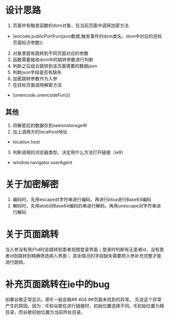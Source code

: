 # 设计思路 #

1. 页面中有触发函数的dom对象，在当前页面中调用加密方法 
- (encode.publicPortFun(json数据,触发事件的dom类名、dom中对应的目标页面标识参数))
2. 对象里面有跳转到不同页面对应的参数
3. 函数需要接收dom中的跳转参数进行判断
4. 判断之后组合跳转到该页面需要的数据json
5. 判断json字段是否有缺失
6. 加密跳转参数作为入参
7. 在目标页面调用解密方法
- (unencode.unencodeFun())

## 其他 ##
1. 将解密后的数据存到seeionstorage中
2. 加上调用方的localhost地址
- location.host
3. 判断调用的浏览器类型，决定用什么方法打开链接（ie9）
- window.navigator.userAgent

# 关于加密解密 #

1. 编码时，先用escape对字符串进行编码，再进行btoa进行Base64编码
2. 解码时，先用atob对Base64编码的串进行解码，再用unescape对字符串进行解码

# 关于页面跳转 #

当入参没有用户id时会跳转到患者视图登录界面；登录时判断有无患者id，没有患者id则跳转到精确筛选病人界面；
其余情况的字段缺失需要把入参补充完整才能进行跳转。

# 补充页面跳转在ie中的bug #
如果谷歌正常显示。那IE一般会报## 404 ##页面未找到的异常。
    先说这个异常产生的原因。因为：IE和谷歌在进行链接时，初始位置选择不同。IE初始位置为根目录，而谷歌初始位置为当前所处目录。
 

